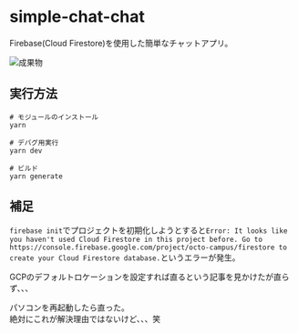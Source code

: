 # simple-chat-chat

Firebase(Cloud Firestore)を使用した簡単なチャットアプリ。  

![成果物](./.development/img/fruit.webp)  

## 実行方法

```shell
# モジュールのインストール
yarn

# デバグ用実行
yarn dev

# ビルド
yarn generate
```

## 補足

`firebase init`でプロジェクトを初期化しようとすると`Error: It looks like you haven't used Cloud Firestore in this project before. Go to https://console.firebase.google.com/project/octo-campus/firestore to create your Cloud Firestore database.`というエラーが発生。  

GCPのデフォルトロケーションを設定すれば直るという記事を見かけたが直らず、、、  

パソコンを再起動したら直った。  
絶対にこれが解決理由ではないけど、、、笑  
